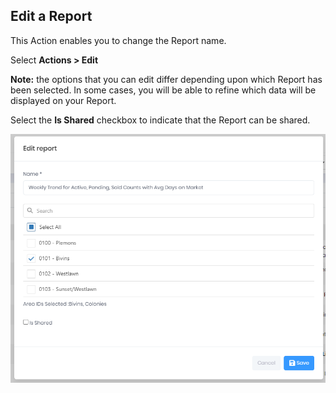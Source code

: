 ## Edit a Report

This Action enables you to change the Report name.

Select **Actions > Edit**

**Note:** the options that you can edit differ depending upon which Report has been selected. In some cases, you will be able to refine which data will be displayed on your Report.

Select the **Is Shared** checkbox to indicate that the Report can be shared.

![edit_report](../../images/reda_web_edit_report.PNG)
